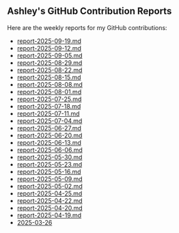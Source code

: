 ## Ashley's GitHub Contribution Reports

Here are the weekly reports for my GitHub contributions:

<!-- insert list after this marker-->
<!-- insert list after this marker-->
- [report-2025-09-19.md](reports/report-2025-09-19.md)
- [report-2025-09-12.md](reports/report-2025-09-12.md)
- [report-2025-09-05.md](reports/report-2025-09-05.md)
- [report-2025-08-29.md](reports/report-2025-08-29.md)
- [report-2025-08-22.md](reports/report-2025-08-22.md)
- [report-2025-08-15.md](reports/report-2025-08-15.md)
- [report-2025-08-08.md](reports/report-2025-08-08.md)
- [report-2025-08-01.md](reports/report-2025-08-01.md)
- [report-2025-07-25.md](reports/report-2025-07-25.md)
- [report-2025-07-18.md](reports/report-2025-07-18.md)
- [report-2025-07-11.md](reports/report-2025-07-11.md)
- [report-2025-07-04.md](reports/report-2025-07-04.md)
- [report-2025-06-27.md](reports/report-2025-06-27.md)
- [report-2025-06-20.md](reports/report-2025-06-20.md)
- [report-2025-06-13.md](reports/report-2025-06-13.md)
- [report-2025-06-06.md](reports/report-2025-06-06.md)
- [report-2025-05-30.md](reports/report-2025-05-30.md)
- [report-2025-05-23.md](reports/report-2025-05-23.md)
- [report-2025-05-16.md](reports/report-2025-05-16.md)
- [report-2025-05-09.md](reports/report-2025-05-09.md)
- [report-2025-05-02.md](reports/report-2025-05-02.md)
- [report-2025-04-25.md](reports/report-2025-04-25.md)
- [report-2025-04-22.md](reports/report-2025-04-22.md)
- [report-2025-04-20.md](reports/report-2025-04-20.md)
- [report-2025-04-19.md](reports/report-2025-04-19.md)
- [2025-03-26](reports/contributions-2025-03-26.md)

